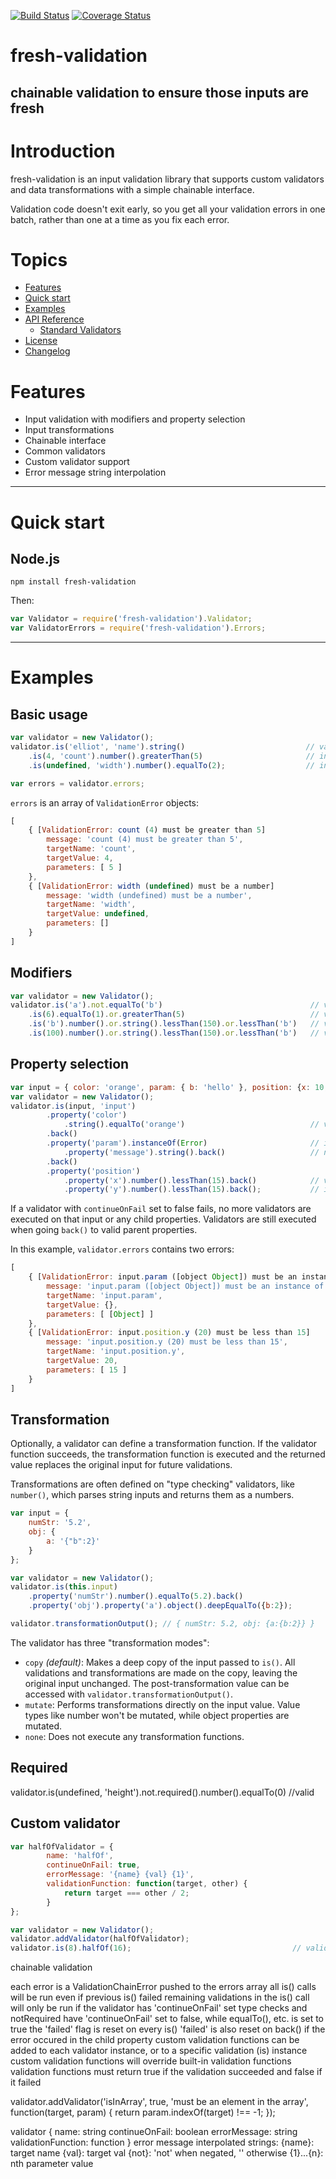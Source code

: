 [![Build Status](https://travis-ci.org/elliothatch/fresh-validation.svg?branch=master)](https://travis-ci.org/elliothatch/fresh-validation)
[![Coverage Status](https://coveralls.io/repos/elliothatch/fresh-validation/badge.svg?branch=master&service=github)](https://coveralls.io/github/elliothatch/fresh-validation?branch=master)

# fresh-validation
## chainable validation to ensure those inputs are fresh

# Introduction

fresh-validation is an input validation library that supports custom validators
and data transformations with a simple chainable interface.  

Validation code doesn't exit early, so you get all your validation errors in one
batch, rather than one at a time as you fix each error.

# Topics
 - [Features](#features)
 - [Quick start](#quick-start)
 - [Examples](#examples)
 - [API Reference](#api)
    - [Standard Validators](#standard-validators)
 - [License](#license)
 - [Changelog](CHANGES.md)

# Features

 - Input validation with modifiers and property selection
 - Input transformations
 - Chainable interface
 - Common validators
 - Custom validator support
 - Error message string interpolation

<hr>

# Quick start

## Node.js
    npm install fresh-validation

Then:

```js
var Validator = require('fresh-validation').Validator;
var ValidatorErrors = require('fresh-validation').Errors;
```

<hr>

# Examples

## Basic usage

```js
var validator = new Validator();
validator.is('elliot', 'name').string()                           // valid
	.is(4, 'count').number().greaterThan(5)                       // invalid
	.is(undefined, 'width').number().equalTo(2);                  // invalid

var errors = validator.errors;
```

`errors` is an array of `ValidationError` objects:
```js
[
	{ [ValidationError: count (4) must be greater than 5]
		message: 'count (4) must be greater than 5',
		targetName: 'count',
		targetValue: 4,
		parameters: [ 5 ]
	},
	{ [ValidationError: width (undefined) must be a number]
		message: 'width (undefined) must be a number',
		targetName: 'width',
		targetValue: undefined,
		parameters: []
	}
]
```

## Modifiers

```js
var validator = new Validator();
validator.is('a').not.equalTo('b')                                 // valid
	.is(6).equalTo(1).or.greaterThan(5)                            // valid
	.is('b').number().or.string().lessThan(150).or.lessThan('b')   // valid
	.is(100).number().or.string().lessThan(150).or.lessThan('b')   // valid
```

## Property selection

```js
var input = { color: 'orange', param: { b: 'hello' }, position: {x: 10, y: 20} };
var validator = new Validator();
validator.is(input, 'input')
		.property('color')
			.string().equalTo('orange')                            // valid
		.back()
		.property('param').instanceOf(Error)                       // invalid
			.property('message').string().back()                   // not executed
		.back()
		.property('position')
			.property('x').number().lessThan(15).back()            // valid
			.property('y').number().lessThan(15).back();           // invalid
```

If a validator with `continueOnFail` set to false fails, no more validators are
executed on that input or any child properties. Validators are still executed
 when going `back()` to valid parent properties.

In this example, `validator.errors` contains two errors:

```js
[
	{ [ValidationError: input.param ([object Object]) must be an instance of function Error() { [native code] }]
		message: 'input.param ([object Object]) must be an instance of function Error() { [native code] }',
		targetName: 'input.param',
		targetValue: {},
		parameters: [ [Object] ]
	},
	{ [ValidationError: input.position.y (20) must be less than 15]
		message: 'input.position.y (20) must be less than 15',
		targetName: 'input.position.y',
		targetValue: 20,
		parameters: [ 15 ]
	}
]
```

## Transformation

Optionally, a validator can define a transformation function. If the validator
function succeeds, the transformation function is executed and the returned
value replaces the original input for future validations.

Transformations are often defined on "type checking" validators, like `number()`,
which parses string inputs and returns them as a numbers.


```js
var input = {
	numStr: '5.2',
	obj: {
		a: '{"b":2}'
	}
};

var validator = new Validator();
validator.is(this.input)
	.property('numStr').number().equalTo(5.2).back()
	.property('obj').property('a').object().deepEqualTo({b:2});

validator.transformationOutput(); // { numStr: 5.2, obj: {a:{b:2}} }
```
The validator has three "transformation modes":
 - `copy` *(default)*: Makes a deep copy of the input passed to `is()`. All
	validations and transformations are made on the copy, leaving the original
	input unchanged. The post-transformation value can be accessed with
	`validator.transformationOutput()`.
 - `mutate`: Performs transformations directly on the input value. Value types
	like number won't be mutated, while object properties are mutated.
 - `none`: Does not execute any transformation functions.

## Required

validator.is(undefined, 'height').not.required().number().equalTo(0)   //valid

## Custom validator

```js
var halfOfValidator = {
		name: 'halfOf',
		continueOnFail: true,
		errorMessage: '{name} {val} {1}',
		validationFunction: function(target, other) {
			return target === other / 2;
		}
};

var validator = new Validator();
validator.addValidator(halfOfValidator);
validator.is(8).halfOf(16);                                    // valid
```

chainable validation

each error is a ValidationChainError pushed to the errors array
all is() calls will be run even if previous is() failed
remaining validations in the is() call will only be run if the validator has 'continueOnFail' set
type checks and notRequired have 'continueOnFail' set to false, while equalTo(), etc. is set to true
the 'failed' flag is reset on every is()
'failed' is also reset on back() if the error occured in the child property
custom validation functions can be added to each validator instance, or to a specific validation (is) instance
custom validation functions will override built-in validation functions
validation functions must return true if the validation succeeded and false if it failed

validator.addValidator('isInArray', true, 'must be an element in the array',
	function(target, param) {
		return param.indexOf(target) !== -1;
	});

validator
 {
 		name: string
 		continueOnFail: boolean
 		errorMessage: string
 		validationFunction: function
 }
error message interpolated strings:
{name}: target name
{val}: target val
{not}: 'not' when negated, '' otherwise
{1}...{n}: nth parameter value
